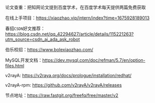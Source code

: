 论文查重：把知网论文提到百度学术，在百度学术每天提供两篇免费获取

在线上手项目：https://xiaozhao.vip/intern/index?time=1675928189013

春招`CSDN`好文推荐：https://blog.csdn.net/qq_42294627/article/details/115221263?utm_source=csdn_ai_ada_ask_robot

伯乐校招：https://www.bolexiaozhao.com/

MySQL开发文档：https://dev.mysql.com/doc/refman/5.7/en/option-files.html

v2rayA: https://v2raya.org/docs/prologue/installation/redhat/

v2rayA-rpm: https://github.com/v2rayA/v2rayA/releases

节点地址：https://raw.fastgit.org/freefq/free/master/v2